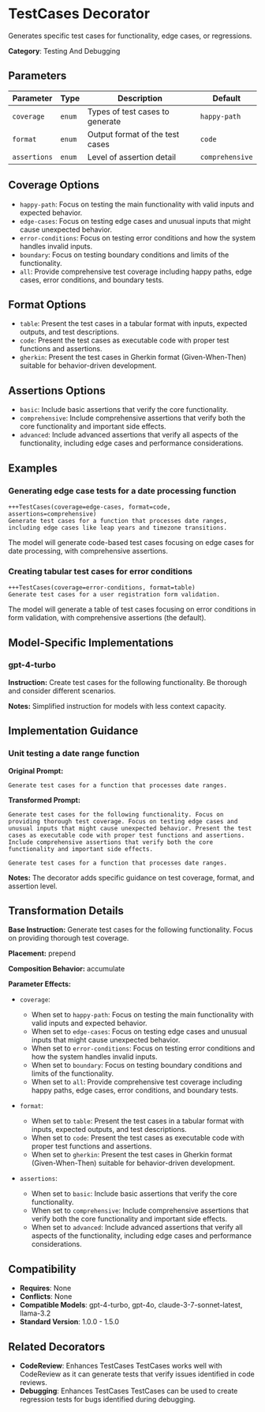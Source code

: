 # TestCases Decorator

Generates specific test cases for functionality, edge cases, or regressions.

**Category**: Testing And Debugging

## Parameters

| Parameter | Type | Description | Default |
|-----------|------|-------------|--------|
| `coverage` | `enum` | Types of test cases to generate | `happy-path` |
| `format` | `enum` | Output format of the test cases | `code` |
| `assertions` | `enum` | Level of assertion detail | `comprehensive` |

## Coverage Options

- `happy-path`: Focus on testing the main functionality with valid inputs and expected behavior.
- `edge-cases`: Focus on testing edge cases and unusual inputs that might cause unexpected behavior.
- `error-conditions`: Focus on testing error conditions and how the system handles invalid inputs.
- `boundary`: Focus on testing boundary conditions and limits of the functionality.
- `all`: Provide comprehensive test coverage including happy paths, edge cases, error conditions, and boundary tests.

## Format Options

- `table`: Present the test cases in a tabular format with inputs, expected outputs, and test descriptions.
- `code`: Present the test cases as executable code with proper test functions and assertions.
- `gherkin`: Present the test cases in Gherkin format (Given-When-Then) suitable for behavior-driven development.

## Assertions Options

- `basic`: Include basic assertions that verify the core functionality.
- `comprehensive`: Include comprehensive assertions that verify both the core functionality and important side effects.
- `advanced`: Include advanced assertions that verify all aspects of the functionality, including edge cases and performance considerations.

## Examples

### Generating edge case tests for a date processing function

```
+++TestCases(coverage=edge-cases, format=code, assertions=comprehensive)
Generate test cases for a function that processes date ranges, including edge cases like leap years and timezone transitions.
```

The model will generate code-based test cases focusing on edge cases for date processing, with comprehensive assertions.

### Creating tabular test cases for error conditions

```
+++TestCases(coverage=error-conditions, format=table)
Generate test cases for a user registration form validation.
```

The model will generate a table of test cases focusing on error conditions in form validation, with comprehensive assertions (the default).

## Model-Specific Implementations

### gpt-4-turbo

**Instruction:** Create test cases for the following functionality. Be thorough and consider different scenarios.

**Notes:** Simplified instruction for models with less context capacity.


## Implementation Guidance

### Unit testing a date range function

**Original Prompt:**
```
Generate test cases for a function that processes date ranges.
```

**Transformed Prompt:**
```
Generate test cases for the following functionality. Focus on providing thorough test coverage. Focus on testing edge cases and unusual inputs that might cause unexpected behavior. Present the test cases as executable code with proper test functions and assertions. Include comprehensive assertions that verify both the core functionality and important side effects.

Generate test cases for a function that processes date ranges.
```

**Notes:** The decorator adds specific guidance on test coverage, format, and assertion level.

## Transformation Details

**Base Instruction:** Generate test cases for the following functionality. Focus on providing thorough test coverage.

**Placement:** prepend

**Composition Behavior:** accumulate

**Parameter Effects:**

- `coverage`:
  - When set to `happy-path`: Focus on testing the main functionality with valid inputs and expected behavior.
  - When set to `edge-cases`: Focus on testing edge cases and unusual inputs that might cause unexpected behavior.
  - When set to `error-conditions`: Focus on testing error conditions and how the system handles invalid inputs.
  - When set to `boundary`: Focus on testing boundary conditions and limits of the functionality.
  - When set to `all`: Provide comprehensive test coverage including happy paths, edge cases, error conditions, and boundary tests.

- `format`:
  - When set to `table`: Present the test cases in a tabular format with inputs, expected outputs, and test descriptions.
  - When set to `code`: Present the test cases as executable code with proper test functions and assertions.
  - When set to `gherkin`: Present the test cases in Gherkin format (Given-When-Then) suitable for behavior-driven development.

- `assertions`:
  - When set to `basic`: Include basic assertions that verify the core functionality.
  - When set to `comprehensive`: Include comprehensive assertions that verify both the core functionality and important side effects.
  - When set to `advanced`: Include advanced assertions that verify all aspects of the functionality, including edge cases and performance considerations.

## Compatibility

- **Requires**: None
- **Conflicts**: None
- **Compatible Models**: gpt-4-turbo, gpt-4o, claude-3-7-sonnet-latest, llama-3.2
- **Standard Version**: 1.0.0 - 1.5.0

## Related Decorators

- **CodeReview**: Enhances TestCases TestCases works well with CodeReview as it can generate tests that verify issues identified in code reviews.
- **Debugging**: Enhances TestCases TestCases can be used to create regression tests for bugs identified during debugging.
